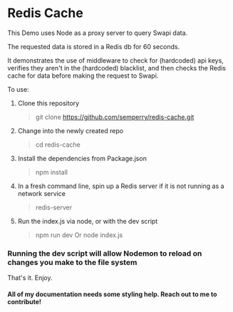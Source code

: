 # Redis Cache

This Demo uses Node as a proxy server to query Swapi data.

The requested data is stored in a Redis db for 60 seconds.

It demonstrates the use of middleware to check for (hardcoded) api keys, verifies they aren't in the (hardcoded) blacklist, and then checks the Redis cache for data before making the request to Swapi.

To use:

1. Clone this repository

   > git clone https://github.com/semperry/redis-cache.git

2. Change into the newly created repo

   > cd redis-cache

3. Install the dependencies from Package.json

   > npm install

4. In a fresh command line, spin up a Redis server if it is not running as a network service

   > redis-server

5. Run the index.js via node, or with the dev script
   > npm run dev
   > Or
   > node index.js

### Running the dev script will allow Nodemon to reload on changes you make to the file system

That's it. Enjoy.

#### All of my documentation needs some styling help. Reach out to me to contribute!
